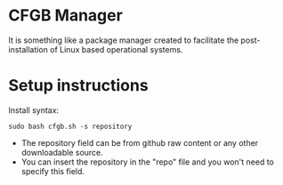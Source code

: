 # CFGB Manager
It is something like a package manager created to facilitate the post-installation of Linux based operational systems.

# Setup instructions
Install syntax:

``sudo bash cfgb.sh -s repository``  
- The repository field can be from github raw content or any other downloadable source.  
- You can insert the repository in the "repo" file and you won't need to specify this field.
